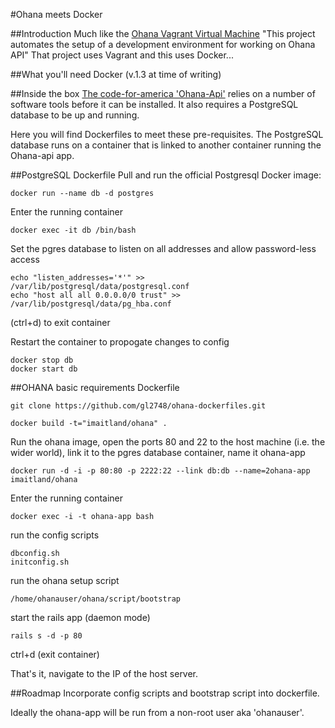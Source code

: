 #Ohana meets Docker

##Introduction
Much like the [Ohana Vagrant Virtual Machine](https://github.com/codeforamerica/ohana-api-dev-box) "This project automates the setup of a development environment for working on Ohana API" That project uses Vagrant and this uses Docker...

##What you'll need
Docker (v.1.3 at time of writing)

##Inside the box
[The code-for-america 'Ohana-Api'](https://github.com/codeforamerica/ohana-api/blob/master/INSTALL.md) relies on a number of software tools before it can be installed. It also requires a PostgreSQL database to be up and running.

Here you will find Dockerfiles to meet these pre-requisites. The PostgreSQL database runs on a container that is linked to another container running the Ohana-api app. 

##PostgreSQL Dockerfile
Pull and run the official Postgresql Docker image:
```
docker run --name db -d postgres
```
Enter the running container
```
docker exec -it db /bin/bash
```
Set the pgres database to listen on all addresses and allow password-less access
```
echo "listen_addresses='*'" >> /var/lib/postgresql/data/postgresql.conf
echo "host all all 0.0.0.0/0 trust" >> /var/lib/postgresql/data/pg_hba.conf
```
(ctrl+d) to exit container


Restart the container to propogate changes to config
```
docker stop db
docker start db
```

##OHANA basic requirements Dockerfile
```
git clone https://github.com/gl2748/ohana-dockerfiles.git
```
```
docker build -t="imaitland/ohana" . 
```
Run the ohana image, open the ports 80 and 22 to the host machine (i.e. the wider world), link it to the pgres database container, name it ohana-app  
```
docker run -d -i -p 80:80 -p 2222:22 --link db:db --name=2ohana-app imaitland/ohana
```
Enter the running container
```
docker exec -i -t ohana-app bash 
```
run the config scripts
```
dbconfig.sh
initconfig.sh
```
run the ohana setup script
```
/home/ohanauser/ohana/script/bootstrap
```
start the rails app (daemon mode)
```
rails s -d -p 80
```
ctrl+d (exit container)


That's it, navigate to the IP of the host server.  

##Roadmap
Incorporate config scripts and bootstrap script into dockerfile.

Ideally the ohana-app will be run from a non-root user aka 'ohanauser'.
